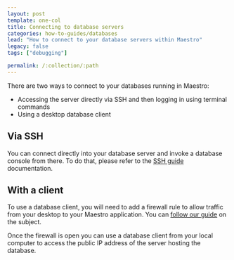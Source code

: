 ```yaml
---
layout: post
template: one-col
title: Connecting to database servers
categories: how-to-guides/databases
lead: "How to connect to your database servers within Maestro"
legacy: false
tags: ["debugging"]

permalink: /:collection/:path
---
```


There are two ways to connect to your databases running in Maestro:

* Accessing the server directly via SSH and then logging in using terminal commands
* Using a desktop database client


## Via SSH

You can connect directly into your database server and invoke a database console from there. To do that, please refer to the [SSH guide](/maestro/how-to-guides/common-tools/ssh-to-server.html) documentation.

## With a client

To use a database client, you will need to add a firewall rule to allow traffic from your desktop to your Maestro application. You can [follow our guide](/maestro/tutorials/firewall-rule.html) on the subject.

Once the firewall is open you can use a database client from your local computer to access the public IP address of the server hosting the database.
